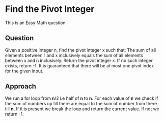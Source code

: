 # Find the Pivot Integer

This is an Easy Math question

## Question
Given a positive integer n, find the pivot integer x such that:
The sum of all elements between 1 and x inclusively equals the sum of all elements between x and n inclusively.
Return the pivot integer x. If no such integer exists, return -1. It is guaranteed that there will be at most one pivot index for the given input.

## Approach
We run a for loop from **n**/2 i.e half of **n** to **n**.
For each value of **n** we check if the sum of numbers up till there are equal to the sum of number from there till **n**. 
If it is present we break the loop and return the current value. If not we return -1.
